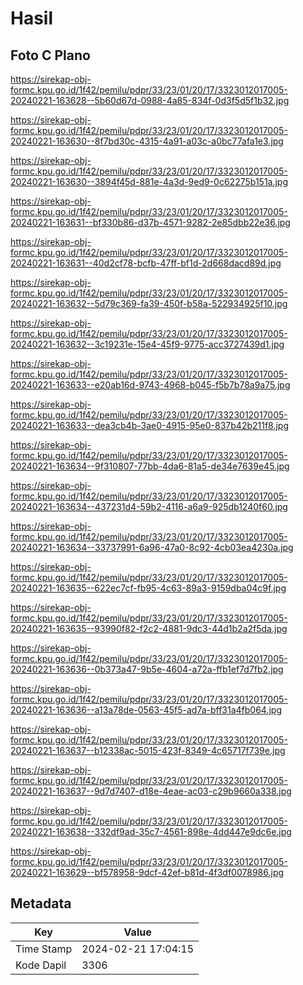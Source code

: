 # Hasil

## Foto C Plano

https://sirekap-obj-formc.kpu.go.id/1f42/pemilu/pdpr/33/23/01/20/17/3323012017005-20240221-163628--5b60d67d-0988-4a85-834f-0d3f5d5f1b32.jpg

https://sirekap-obj-formc.kpu.go.id/1f42/pemilu/pdpr/33/23/01/20/17/3323012017005-20240221-163630--8f7bd30c-4315-4a91-a03c-a0bc77afa1e3.jpg

https://sirekap-obj-formc.kpu.go.id/1f42/pemilu/pdpr/33/23/01/20/17/3323012017005-20240221-163630--3894f45d-881e-4a3d-9ed9-0c62275b151a.jpg

https://sirekap-obj-formc.kpu.go.id/1f42/pemilu/pdpr/33/23/01/20/17/3323012017005-20240221-163631--bf330b86-d37b-4571-9282-2e85dbb22e36.jpg

https://sirekap-obj-formc.kpu.go.id/1f42/pemilu/pdpr/33/23/01/20/17/3323012017005-20240221-163631--40d2cf78-bcfb-47ff-bf1d-2d668dacd89d.jpg

https://sirekap-obj-formc.kpu.go.id/1f42/pemilu/pdpr/33/23/01/20/17/3323012017005-20240221-163632--5d79c369-fa39-450f-b58a-522934925f10.jpg

https://sirekap-obj-formc.kpu.go.id/1f42/pemilu/pdpr/33/23/01/20/17/3323012017005-20240221-163632--3c19231e-15e4-45f9-9775-acc3727439d1.jpg

https://sirekap-obj-formc.kpu.go.id/1f42/pemilu/pdpr/33/23/01/20/17/3323012017005-20240221-163633--e20ab16d-9743-4968-b045-f5b7b78a9a75.jpg

https://sirekap-obj-formc.kpu.go.id/1f42/pemilu/pdpr/33/23/01/20/17/3323012017005-20240221-163633--dea3cb4b-3ae0-4915-95e0-837b42b211f8.jpg

https://sirekap-obj-formc.kpu.go.id/1f42/pemilu/pdpr/33/23/01/20/17/3323012017005-20240221-163634--9f310807-77bb-4da6-81a5-de34e7639e45.jpg

https://sirekap-obj-formc.kpu.go.id/1f42/pemilu/pdpr/33/23/01/20/17/3323012017005-20240221-163634--437231d4-59b2-4116-a6a9-925db1240f60.jpg

https://sirekap-obj-formc.kpu.go.id/1f42/pemilu/pdpr/33/23/01/20/17/3323012017005-20240221-163634--33737991-6a96-47a0-8c92-4cb03ea4230a.jpg

https://sirekap-obj-formc.kpu.go.id/1f42/pemilu/pdpr/33/23/01/20/17/3323012017005-20240221-163635--622ec7cf-fb95-4c63-89a3-9159dba04c9f.jpg

https://sirekap-obj-formc.kpu.go.id/1f42/pemilu/pdpr/33/23/01/20/17/3323012017005-20240221-163635--93990f82-f2c2-4881-9dc3-44d1b2a2f5da.jpg

https://sirekap-obj-formc.kpu.go.id/1f42/pemilu/pdpr/33/23/01/20/17/3323012017005-20240221-163636--0b373a47-9b5e-4604-a72a-ffb1ef7d7fb2.jpg

https://sirekap-obj-formc.kpu.go.id/1f42/pemilu/pdpr/33/23/01/20/17/3323012017005-20240221-163636--a13a78de-0563-45f5-ad7a-bff31a4fb064.jpg

https://sirekap-obj-formc.kpu.go.id/1f42/pemilu/pdpr/33/23/01/20/17/3323012017005-20240221-163637--b12338ac-5015-423f-8349-4c65717f739e.jpg

https://sirekap-obj-formc.kpu.go.id/1f42/pemilu/pdpr/33/23/01/20/17/3323012017005-20240221-163637--9d7d7407-d18e-4eae-ac03-c29b9660a338.jpg

https://sirekap-obj-formc.kpu.go.id/1f42/pemilu/pdpr/33/23/01/20/17/3323012017005-20240221-163638--332df9ad-35c7-4561-898e-4dd447e9dc6e.jpg

https://sirekap-obj-formc.kpu.go.id/1f42/pemilu/pdpr/33/23/01/20/17/3323012017005-20240221-163629--bf578958-9dcf-42ef-b81d-4f3df0078986.jpg


## Metadata

| Key        | Value               |
| ---------- | ------------------- |
| Time Stamp | 2024-02-21 17:04:15 |
| Kode Dapil | 3306                |



